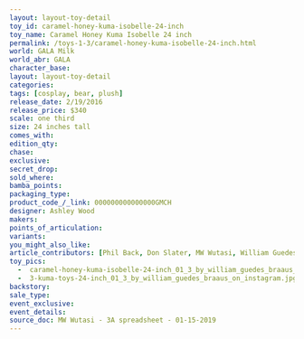 ```yaml
---
layout: layout-toy-detail 
toy_id: caramel-honey-kuma-isobelle-24-inch
toy_name: Caramel Honey Kuma Isobelle 24 inch
permalink: /toys-1-3/caramel-honey-kuma-isobelle-24-inch.html
world: GALA Milk
world_abr: GALA
character_base: 
layout: layout-toy-detail
categories: 
tags: [cosplay, bear, plush]
release_date: 2/19/2016
release_price: $340 
scale: one third
size: 24 inches tall
comes_with: 
edition_qty: 
chase: 
exclusive: 
secret_drop: 
sold_where: 
bamba_points: 
packaging_type: 
product_code_/_link: 000000000000000GMCH
designer: Ashley Wood
makers: 
points_of_articulation: 
variants: 
you_might_also_like: 
article_contributors: [Phil Back, Don Slater, MW Wutasi, William Guedes]
toy_pics: 
  -  caramel-honey-kuma-isobelle-24-inch_01_3_by_william_guedes_braaus_on_instagram.jpg
  -  3-kuma-toys-24-inch_01_3_by_william_guedes_braaus_on_instagram.jpg
backstory: 
sale_type: 
event_exclusive: 
event_details: 
source_doc: MW Wutasi - 3A spreadsheet - 01-15-2019
---
```


